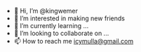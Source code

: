 - 👋 Hi, I’m @kingwemer
- 👀 I’m interested in making new friends
- 🌱 I’m currently learning ...
- 💞️ I’m looking to collaborate on ...
- 📫 How to reach me icymulla@gmail.com

<!---
kingwemer/kingwemer is a ✨ special ✨ repository because its `README.md` (this file) appears on your GitHub profile.
You can click the Preview link to take a look at your changes.
--->
